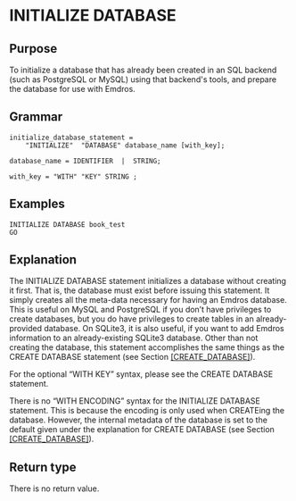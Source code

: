 # INITIALIZE DATABASE

## Purpose

To initialize a database that has already been created in an SQL
backend (such as PostgreSQL or MySQL) using that backend's tools, and
prepare the database for use with Emdros.

## Grammar

```
initialize_database_statement = 
    "INITIALIZE"  "DATABASE" database_name [with_key]; 

database_name = IDENTIFIER  |  STRING; 

with_key = "WITH" "KEY" STRING ;

```

## Examples

```
INITIALIZE DATABASE book_test
GO
```

## Explanation

The INITIALIZE DATABASE statement initializes a database without
creating it first. That is, the database must exist before issuing
this statement. It simply creates all the meta-data necessary for
having an Emdros database. This is useful on MySQL and PostgreSQL if
you don’t have privileges to create databases, but you do have
privileges to create tables in an already-provided database. On
SQLite3, it is also useful, if you want to add Emdros information to
an already-existing SQLite3 database. Other than not creating the
database, this statement accomplishes the same things as the CREATE
DATABASE statement (see Section
[\[CREATE\_DATABASE\]](/mql/schema/databases/createdatabase/)).

For the optional “WITH KEY” syntax, please see the CREATE DATABASE
statement.

There is no “WITH ENCODING” syntax for the INITIALIZE DATABASE
statement. This is because the encoding is only used when CREATEing
the database. However, the internal metadata of the database is set to
the default given under the explanation for CREATE DATABASE (see
Section [\[CREATE\_DATABASE\]](/mql/schema/databases/createdatabase/)).

## Return type

There is no return value.
